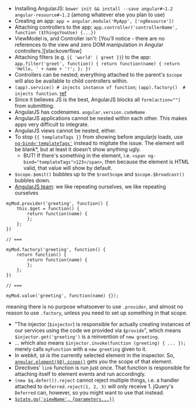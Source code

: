 * Installing AngularJS: `bower init && install --save angular#~1.2 angular-resource#~1.2` (among whatever else you plan to use)
* Creating an app: `app = angular.module('MyApp', ['ngResource'])`
* Attaching controllers to the app: `app.controller('controllerName', function ($thingsYouUse) {...})`
* ViewModel is, and Controller isn't: [You'll notice - there are no references to the view and zero DOM manipulation in Angular controllers.][stackoverflow]
* Attaching filters (e.g. `{{ 'world' | greet }}`) to the app: `app.filter('greet', function() { return function(name) { return 'Hello, ' + name + '!'; }; })`
* Controllers can be nested; everything attached to the parent's `$scope` will also be available to child controllers within.
* `(app).service() # injects instance of function`; `(app).factory()  # injects function`. [ref](http://viralpatel.net/blogs/angularjs-service-factory-tutorial/)
* Since it believes JS is the best, AngularJS blocks all `form[action=""]` from submitting.
* AngularJS has codenames. `angular.version.codeName`
* AngularJS applications cannot be nested within each other. This makes apps very difficult to integrate.
* AngularJS views cannot be nested, either.
* To stop `{{ templateTags }}` from showing before angularjs loads, use [`ng-bind='templateTags'`](http://stackoverflow.com/a/12866905/1558430) instead to migitate the issue. The element will be blank*, but at least it doesn't show anything ugly.
  * BUT! If there's something in the element, i.e. `<span ng-bind="templateTags">123</span>`, then because the element is HTML valid, that value will show by default.
* `$scope.$emit()` bubbles up to the `$rootScope` and `$scope.$broadcast()` bubbles down.
* [AngularJS team](https://github.com/angular/angular.js/wiki/Understanding-Dependency-Injection): we like repeating ourselves, we like repeating ourselves
```
myMod.provider('greeting', function() {
    this.$get = function() {
        return function(name) {
        };
    };
})

// ===

myMod.factory('greeting', function() {
    return function() {
        return function(name) {
        };
    };
})

// ===

myMod.value('greeting', function(name) {});
```
meaning there is no purpose whatsoever to use `.provider`, and almost no reason to use `.factory`, unless you need to set up something in that scope.

* "The injector (`$injector`) is responsible for actually creating instances of our services using the code we provided via `$provide`", which means `$injector.get('greeting')` is a reinvention of `new greeting`.
* ... which also means `$injector.invoke(function (greeting) { ... });` merely calls `myFunction` with a `new greeting` given to it.
* In webkit, `$0` is the currently selected element in the inspector. So, [`angular.element($0).scope()`](http://stackoverflow.com/questions/13743058/how-to-access-the-angular-scope-variable-in-browsers-console) gets you the scope of that element.
* Directives' `link` function is run just once. That function is responsible for attaching itself to element events and run accordingly.
* `(new $q.defer()).reject` cannot reject multiple things, i.e. a handler attached to `deferred.reject(1, 2, 3)` will only receive 1. jQuery's `Deferred` can, however, so you might want to use that instead.
* [`$state.go('viewName', {parameters...})`](https://github.com/angular-ui/ui-router/wiki/Quick-Reference#stategoto--toparams--options)
